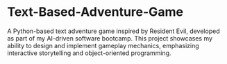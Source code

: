 # Text-Based-Adventure-Game
A Python-based text adventure game inspired by Resident Evil, developed as part of my AI-driven software bootcamp. This project showcases my ability to design and implement gameplay mechanics, emphasizing interactive storytelling and object-oriented programming.
